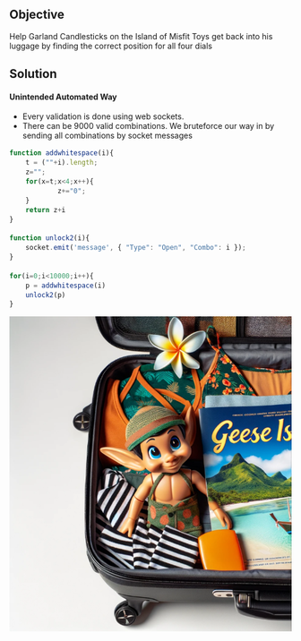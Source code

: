 ## Objective
Help Garland Candlesticks on the Island of Misfit Toys get back into his luggage by finding the correct position for all four dials

## Solution

#### Unintended Automated Way 
- Every validation is done using web sockets.
- There can be 9000 valid combinations. We bruteforce our way in by sending all combinations by socket messages
 
```Javascript
function addwhitespace(i){
	t = (""+i).length;
	z="";
	for(x=t;x<4;x++){
    		z+="0";
	}
	return z+i
}

function unlock2(i){
	socket.emit('message', { "Type": "Open", "Combo": i });
}

for(i=0;i<10000;i++){
	p = addwhitespace(i)
	unlock2(p)
}
```

![image](../../../assets/293613670-c1763a86-054b-4bb0-8fdf-a6e2a6b48e6b.png)
